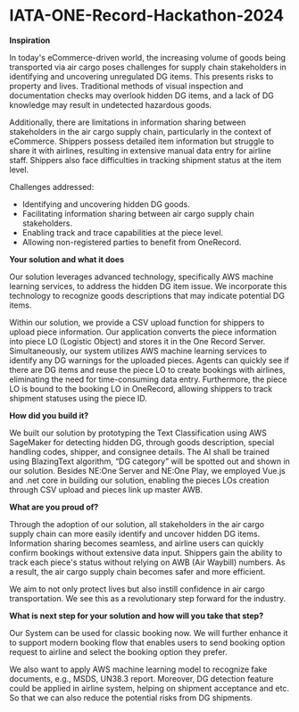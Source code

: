 # IATA-ONE-Record-Hackathon-2024

**Inspiration**

In today's eCommerce-driven world, the increasing volume of goods being transported via air cargo poses challenges for supply chain stakeholders in identifying and uncovering unregulated DG items. This presents risks to property and lives. Traditional methods of visual inspection and documentation checks may overlook hidden DG items, and a lack of DG knowledge may result in undetected hazardous goods.

Additionally, there are limitations in information sharing between stakeholders in the air cargo supply chain, particularly in the context of eCommerce. Shippers possess detailed item information but struggle to share it with airlines, resulting in extensive manual data entry for airline staff. Shippers also face difficulties in tracking shipment status at the item level.

Challenges addressed:
- Identifying and uncovering hidden DG goods.
- Facilitating information sharing between air cargo supply chain stakeholders.
- Enabling track and trace capabilities at the piece level.
- Allowing non-registered parties to benefit from OneRecord.

**Your solution and what it does**

Our solution leverages advanced technology, specifically AWS machine learning services, to address the hidden DG item issue. We incorporate this technology to recognize goods descriptions that may indicate potential DG items.

Within our solution, we provide a CSV upload function for shippers to upload piece information. Our application converts the piece information into piece LO (Logistic Object) and stores it in the One Record Server. Simultaneously, our system utilizes AWS machine learning services to identify any DG warnings for the uploaded pieces. Agents can quickly see if there are DG items and reuse the piece LO to create bookings with airlines, eliminating the need for time-consuming data entry. Furthermore, the piece LO is bound to the booking LO in OneRecord, allowing shippers to track shipment statuses using the piece ID.

**How did you build it?**

We built our solution by prototyping the Text Classification using AWS SageMaker for detecting hidden DG, through goods description, special handling codes, shipper, and consignee details. The AI shall be trained using BlazingText algorithm, “DG category” will be spotted out and shown in our solution. Besides NE:One Server and NE:One Play, we employed Vue.js and .net core in building our solution, enabling the pieces LOs creation through CSV upload and pieces link up master AWB.

**What are you proud of?**

Through the adoption of our solution, all stakeholders in the air cargo supply chain can more easily identify and uncover hidden DG items. Information sharing becomes seamless, and airline users can quickly confirm bookings without extensive data input. Shippers gain the ability to track each piece's status without relying on AWB (Air Waybill) numbers. As a result, the air cargo supply chain becomes safer and more efficient.

We aim to not only protect lives but also instill confidence in air cargo transportation. We see this as a revolutionary step forward for the industry.

**What is next step for your solution and how will you take that step?**

Our System can be used for classic booking now. We will further enhance it to support modern booking flow that enables users to send booking option request to airline and select the booking option they prefer.

We also want to apply AWS machine learning model to recognize fake documents, e.g., MSDS, UN38.3 report. Moreover, DG detection feature could be applied in airline system, helping on shipment acceptance and etc. So that we can also reduce the potential risks from DG shipments.

